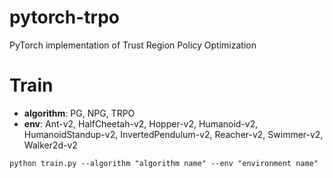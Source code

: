 # pytorch-trpo
PyTorch implementation of Trust Region Policy Optimization

# Train
* **algorithm**: PG, NPG, TRPO
* **env**: Ant-v2, HalfCheetah-v2, Hopper-v2, Humanoid-v2, HumanoidStandup-v2, InvertedPendulum-v2, Reacher-v2, Swimmer-v2, Walker2d-v2
~~~
python train.py --algorithm "algorithm name" --env "environment name"
~~~